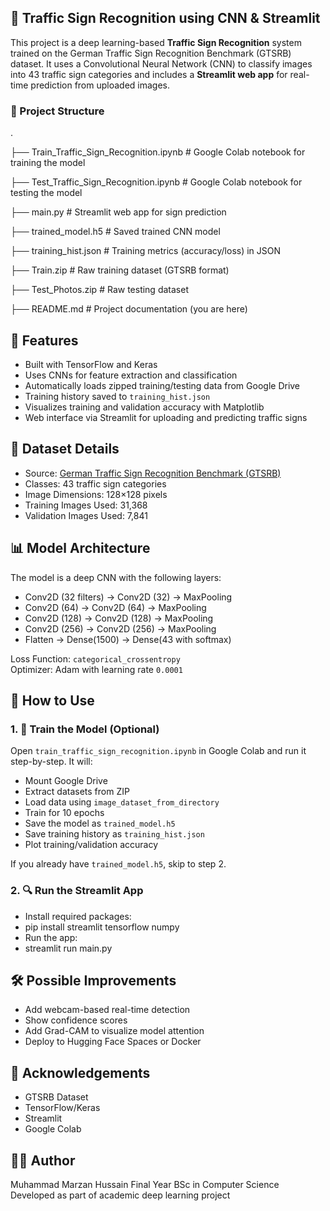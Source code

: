 ## 🚦 Traffic Sign Recognition using CNN & Streamlit

This project is a deep learning-based **Traffic Sign Recognition** system trained on the German Traffic Sign Recognition Benchmark (GTSRB) dataset. It uses a Convolutional Neural Network (CNN) to classify images into 43 traffic sign categories and includes a **Streamlit web app** for real-time prediction from uploaded images.

### 📁 Project Structure

.

├── Train_Traffic_Sign_Recognition.ipynb # Google Colab notebook for training the model

├── Test_Traffic_Sign_Recognition.ipynb # Google Colab notebook for testing the model

├── main.py # Streamlit web app for sign prediction

├── trained_model.h5 # Saved trained CNN model

├── training_hist.json # Training metrics (accuracy/loss) in JSON

├── Train.zip # Raw training dataset (GTSRB format)

├── Test_Photos.zip # Raw testing dataset

├── README.md # Project documentation (you are here)

## 🧠 Features

- Built with TensorFlow and Keras  
- Uses CNNs for feature extraction and classification  
- Automatically loads zipped training/testing data from Google Drive  
- Training history saved to `training_hist.json`  
- Visualizes training and validation accuracy with Matplotlib  
- Web interface via Streamlit for uploading and predicting traffic signs  

## 🧪 Dataset Details

- Source: [German Traffic Sign Recognition Benchmark (GTSRB)](https://benchmark.ini.rub.de/gtsrb_dataset.html)  
- Classes: 43 traffic sign categories  
- Image Dimensions: 128×128 pixels  
- Training Images Used: 31,368  
- Validation Images Used: 7,841  

## 📊 Model Architecture

The model is a deep CNN with the following layers:

- Conv2D (32 filters) → Conv2D (32) → MaxPooling  
- Conv2D (64) → Conv2D (64) → MaxPooling  
- Conv2D (128) → Conv2D (128) → MaxPooling  
- Conv2D (256) → Conv2D (256) → MaxPooling  
- Flatten → Dense(1500) → Dense(43 with softmax)  

Loss Function: `categorical_crossentropy`  
Optimizer: Adam with learning rate `0.0001`  

## 🚀 How to Use

### 1. 📌 Train the Model (Optional)

Open `train_traffic_sign_recognition.ipynb` in Google Colab and run it step-by-step. It will:

- Mount Google Drive  
- Extract datasets from ZIP  
- Load data using `image_dataset_from_directory`  
- Train for 10 epochs  
- Save the model as `trained_model.h5`  
- Save training history as `training_hist.json`  
- Plot training/validation accuracy  

If you already have `trained_model.h5`, skip to step 2.

### 2. 🔍 Run the Streamlit App

- Install required packages:
- pip install streamlit tensorflow numpy
- Run the app:
- streamlit run main.py

## 🛠 Possible Improvements
- Add webcam-based real-time detection
- Show confidence scores
- Add Grad-CAM to visualize model attention
- Deploy to Hugging Face Spaces or Docker

## 🤝 Acknowledgements
- GTSRB Dataset
- TensorFlow/Keras
- Streamlit
- Google Colab

## 👨‍💻 Author
Muhammad Marzan Hussain
Final Year BSc in Computer Science
Developed as part of academic deep learning project